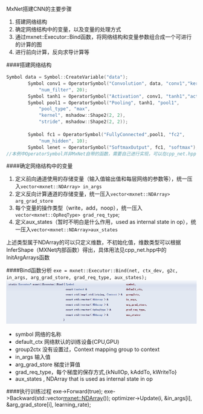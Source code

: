 MxNet搭建CNN的主要步骤
1.	搭建网络结构
2.	确定网络结构中的变量，以及变量的处理方式
3.	通过mxnet::Executor::Bind函数，将网络结构和变量参数组合成一个可进行的计算的图
4.	进行前向计算，反向求导计算等

####搭建网络结构

```cpp
Symbol data = Symbol::CreateVariable("data");
		Symbol conv1 = OperatorSymbol("Convolution", data, "conv1","kernel", mshadow::Shape2(5, 5),
			"num_filter", 20);
		Symbol tanh1 = OperatorSymbol("Activation", conv1, "tanh1","act_type", "tanh");
		Symbol pool1 = OperatorSymbol("Pooling", tanh1, "pool1",
			"pool_type", "max",
			"kernel", mshadow::Shape2(2, 2),
			"stride", mshadow::Shape2(2, 2));

		Symbol fc1 = OperatorSymbol("FullyConnected",pool1, "fc2",
			"num_hidden", 10);
		Symbol lenet = OperatorSymbol("SoftmaxOutput", fc1, "softmax");
//本例中OperatorSymbol并非MxNet自带的函数，需要自己进行实现，可以在cpp_net.hpp中找到。
```
####确定网络结构中的变量
1.	定义前向通道使用的存储变量（输入值输出值和每层网络的参数等），统一压入`vector<mxnet::NDArray> in_args`
2.	定义反向计算通道的存储变量，统一压入`vector<mxnet::NDArray> arg_grad_store`
3.	每个变量的操作类型（write，add，noop），统一压入`vector<mxnet::OpReqType> grad_req_type`;
4.	定义aux_states（暂时不明白是什么作用，used as internal state in op），统一压入`vector<mxnet::NDArray>aux_states`

上述类型属于NDArray的可以只定义维数，不初始化值，维数类型可以根据InferShape（MXNet内部函数）得出，具体用法见cpp_net.hpp中的InitArgArrays函数

####Bind函数分析
`exe = mxnet::Executor::Bind(net, ctx_dev, g2c, in_args, arg_grad_store,
						grad_req_type, aux_states);`
![ind](.\pic\Bind.png)
-	symbol 网络的名称
-	default_ctx 网络默认的训练设备(CPU,GPU)
-	group2ctx  没有设置过，Context mapping group to context
-	in_args 输入值
-	arg_grad_store 梯度计算值
-	grad_req_type，每个梯度的保存方式,{kNullOp, kAddTo, kWriteTo}
-	aux_states ,  NDArray that is used as internal state in op

####执行训练过程
	exe->Forward(true);
	exe->Backward(std::vector<mxnet::NDArray>());
    optimizer->Update(i, &in_args[i], &arg_grad_store[i], learning_rate);